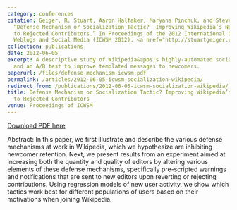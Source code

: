 ```yaml
---
category: conferences
citation: Geiger, R. Stuart, Aaron Halfaker, Maryana Pinchuk, and Steven Walling (2012).
  “Defense Mechanism or Socialization Tactic?  Improving Wikipedia’s Notifications
  to Rejected Contributors.” In Proceedings of the 2012 International Conference on
  Weblogs and Social Media (ICWSM 2012). <a href="http://stuartgeiger.com/defense-mechanism-icwsm.pdf">http://stuartgeiger.com/defense-mechanism-icwsm.pdf</a>
collection: publications
date: 2012-06-05
excerpt: A descriptive study of Wikipedia&apos;s highly-automated socialization processes
  and an A/B test to improve templated messages to newcomers.
paperurl: /files/defense-mechanism-icwsm.pdf
permalink: /articles/2012-06-05-icwsm-socialization-wikipedia/
redirect_from: /publications/2012-06-05-icwsm-socialization-wikipedia/
title: Defense Mechanism or Socialization Tactic? Improving Wikipedia’s Notifications
  to Rejected Contributors
venue: Proceedings of ICWSM
---
```


<a href='http://stuartgeiger.com/defense-mechanism-icwsm.pdf'>Download PDF here</a>

Abstract: In this paper, we first illustrate and describe the various defense mechanisms at work in Wikipedia, which we hypothesize are inhibiting newcomer retention. Next, we present results from an experiment aimed at increasing both the quantity and quality of editors by altering various elements of these defense mechanisms, specifically pre-scripted warnings and notifications that are sent to new editors upon reverting or rejecting contributions. Using regression models of new user activity, we show which tactics work best for different populations of users based on their motivations when joining Wikipedia.